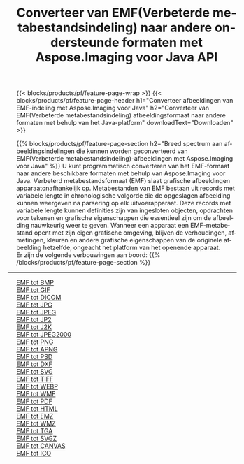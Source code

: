 ﻿---
title: Converteer van EMF(Verbeterde metabestandsindeling) naar andere ondersteunde formaten met Aspose.Imaging voor Java API 
weight: 3920
url: /nl/java/conversion/from/emf 
lang: nl
langdirlevel: 2
locales: zh-hans,ja,it,ru,de,es,fr,nl,id,lt,pl,pt,vi,tr,ko,zh-hant,ar,hi,th,sv,cs,uk,he
description: Aspose.Imaging kan eenvoudig converteren van EMF(Verbeterde metabestandsindeling) naar andere formaten met behulp van het Java-platform
---

{{< blocks/products/pf/feature-page-wrap >}}
{{< blocks/products/pf/feature-page-header h1="Converteer afbeeldingen van EMF-indeling met Aspose.Imaging voor Java" h2="Converteer van EMF(Verbeterde metabestandsindeling) afbeeldingsformaat naar andere formaten met behulp van het Java-platform" downloadText="Downloaden" >}}


{{% blocks/products/pf/feature-page-section  h2="Breed spectrum aan afbeeldingsindelingen die kunnen worden geconverteerd van EMF(Verbeterde metabestandsindeling)-afbeeldingen met Aspose.Imaging voor Java" %}}
U kunt programmatisch converteren van het EMF-formaat naar andere beschikbare formaten met behulp van
Aspose.Imaging voor Java. Verbeterd metabestandsformaat (EMF) slaat grafische afbeeldingen apparaatonafhankelijk op. Metabestanden van EMF bestaan ​​uit records met variabele lengte in chronologische volgorde die de opgeslagen afbeelding kunnen weergeven na parsering op elk uitvoerapparaat. Deze records met variabele lengte kunnen definities zijn van ingesloten objecten, opdrachten voor tekenen en grafische eigenschappen die essentieel zijn om de afbeelding nauwkeurig weer te geven. Wanneer een apparaat een EMF-metabestand opent met zijn eigen grafische omgeving, blijven de verhoudingen, afmetingen, kleuren en andere grafische eigenschappen van de originele afbeelding hetzelfde, ongeacht het platform van het openende apparaat.
<br/>
Er zijn de volgende verbouwingen aan boord:
{{% /blocks/products/pf/feature-page-section %}}
<div class="container-fluid productfamilypage bg-gray">
    <div class="convertypes bg-gray agp-content section">
        <div class="container">
		<hr style="margin-left:-20px;"/>
		<div class="row other-converters">
		    <div class='col-md-2 other-converter remove-lp remove-rp'><a href="/imaging/nl/java/conversion/emf-to-bmp" >EMF tot BMP</a></div><div class='col-md-2 other-converter remove-lp remove-rp'><a href="/imaging/nl/java/conversion/emf-to-gif" >EMF tot GIF</a></div><div class='col-md-2 other-converter remove-lp remove-rp'><a href="/imaging/nl/java/conversion/emf-to-dicom" >EMF tot DICOM</a></div><div class='col-md-2 other-converter remove-lp remove-rp'><a href="/imaging/nl/java/conversion/emf-to-jpg" >EMF tot JPG</a></div><div class='col-md-2 other-converter remove-lp remove-rp'><a href="/imaging/nl/java/conversion/emf-to-jpeg" >EMF tot JPEG</a></div><div class='col-md-2 other-converter remove-lp remove-rp'><a href="/imaging/nl/java/conversion/emf-to-jp2" >EMF tot JP2</a></div><div class='col-md-2 other-converter remove-lp remove-rp'><a href="/imaging/nl/java/conversion/emf-to-j2k" >EMF tot J2K</a></div><div class='col-md-2 other-converter remove-lp remove-rp'><a href="/imaging/nl/java/conversion/emf-to-jpeg2000" >EMF tot JPEG2000</a></div><div class='col-md-2 other-converter remove-lp remove-rp'><a href="/imaging/nl/java/conversion/emf-to-png" >EMF tot PNG</a></div><div class='col-md-2 other-converter remove-lp remove-rp'><a href="/imaging/nl/java/conversion/emf-to-apng" >EMF tot APNG</a></div><div class='col-md-2 other-converter remove-lp remove-rp'><a href="/imaging/nl/java/conversion/emf-to-psd" >EMF tot PSD</a></div><div class='col-md-2 other-converter remove-lp remove-rp'><a href="/imaging/nl/java/conversion/emf-to-dxf" >EMF tot DXF</a></div><div class='col-md-2 other-converter remove-lp remove-rp'><a href="/imaging/nl/java/conversion/emf-to-svg" >EMF tot SVG</a></div><div class='col-md-2 other-converter remove-lp remove-rp'><a href="/imaging/nl/java/conversion/emf-to-tiff" >EMF tot TIFF</a></div><div class='col-md-2 other-converter remove-lp remove-rp'><a href="/imaging/nl/java/conversion/emf-to-webp" >EMF tot WEBP</a></div><div class='col-md-2 other-converter remove-lp remove-rp'><a href="/imaging/nl/java/conversion/emf-to-wmf" >EMF tot WMF</a></div><div class='col-md-2 other-converter remove-lp remove-rp'><a href="/imaging/nl/java/conversion/emf-to-pdf" >EMF tot PDF</a></div><div class='col-md-2 other-converter remove-lp remove-rp'><a href="/imaging/nl/java/conversion/emf-to-html" >EMF tot HTML</a></div><div class='col-md-2 other-converter remove-lp remove-rp'><a href="/imaging/nl/java/conversion/emf-to-emz" >EMF tot EMZ</a></div><div class='col-md-2 other-converter remove-lp remove-rp'><a href="/imaging/nl/java/conversion/emf-to-wmz" >EMF tot WMZ</a></div><div class='col-md-2 other-converter remove-lp remove-rp'><a href="/imaging/nl/java/conversion/emf-to-tga" >EMF tot TGA</a></div><div class='col-md-2 other-converter remove-lp remove-rp'><a href="/imaging/nl/java/conversion/emf-to-svgz" >EMF tot SVGZ</a></div><div class='col-md-2 other-converter remove-lp remove-rp'><a href="/imaging/nl/java/conversion/emf-to-canvas" >EMF tot CANVAS</a></div><div class='col-md-2 other-converter remove-lp remove-rp'><a href="/imaging/nl/java/conversion/emf-to-ico" >EMF tot ICO</a></div>
                </div>
        </div>
    </div>
</div>
<br/>

